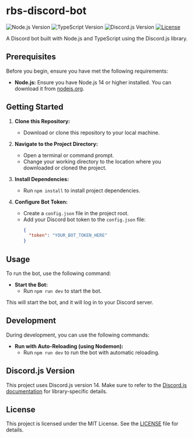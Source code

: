 # rbs-discord-bot

![Node.js Version](https://img.shields.io/badge/Node.js-14%2B-brightgreen)
![TypeScript Version](https://img.shields.io/badge/TypeScript-5%2B-blue)
![Discord.js Version](https://img.shields.io/badge/Discord.js-14%2B-7289DA)
[![License](https://img.shields.io/badge/License-MIT-blue.svg)](LICENSE)

A Discord bot built with Node.js and TypeScript using the Discord.js library.

## Prerequisites

Before you begin, ensure you have met the following requirements:

- **Node.js:** Ensure you have Node.js 14 or higher installed. You can download it from [nodejs.org](https://nodejs.org/).

## Getting Started

1. **Clone this Repository:**

   - Download or clone this repository to your local machine.

2. **Navigate to the Project Directory:**

   - Open a terminal or command prompt.
   - Change your working directory to the location where you downloaded or cloned the project.

3. **Install Dependencies:**

   - Run `npm install` to install project dependencies.

4. **Configure Bot Token:**
   - Create a `config.json` file in the project root.
   - Add your Discord bot token to the `config.json` file:
     ```json
     {
       "token": "YOUR_BOT_TOKEN_HERE"
     }
     ```

## Usage

To run the bot, use the following command:

- **Start the Bot:**
  - Run `npm run dev` to start the bot.

This will start the bot, and it will log in to your Discord server.

## Development

During development, you can use the following commands:

- **Run with Auto-Reloading (using Nodemon):**
  - Run `npm run dev` to run the bot with automatic reloading.

## Discord.js Version

This project uses Discord.js version 14. Make sure to refer to the [Discord.js documentation](https://discord.js.org/#/docs/main/stable/general/welcome) for library-specific details.

## License

This project is licensed under the MIT License. See the [LICENSE](LICENSE) file for details.
